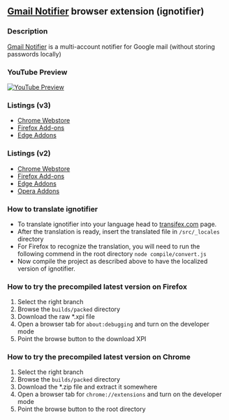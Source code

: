 ## [Gmail Notifier](https://webextension.org/listing/gmail-notifier.html) browser extension (ignotifier)

### Description
[Gmail Notifier](https://webextension.org/listing/gmail-notifier.html) is a multi-account notifier for Google mail (without storing passwords locally)

### YouTube Preview
[![YouTube Preview](https://img.youtube.com/vi/5Z2huN_GNkA/0.jpg)](https://www.youtube.com/watch?v=5Z2huN_GNkA)

### Listings (v3)

 * [Chrome Webstore](https://chrome.google.com/webstore/detail/gmail-notifier-developer/inglgcknnendooehdkhplbmhhbfkngmg)
 * [Firefox Add-ons](https://addons.mozilla.org/firefox/addon/gmail-notifier-dev-edition/)
 * [Edge Addons](https://microsoftedge.microsoft.com/addons/detail/jhgfdokolagmnmjggpipkdefblhlhaap)

### Listings (v2)

 * [Chrome Webstore](https://chrome.google.com/webstore/detail/gmail-notifier/dcjichoefijpinlfnjghokpkojhlhkgl)
 * [Firefox Add-ons](https://addons.mozilla.org/firefox/addon/gmail-notifier-restartless/)
 * [Edge Addons](https://microsoftedge.microsoft.com/addons/detail/cmhmeappbhdaifkknkhdnmogalbnhloa)
 * [Opera Addons](https://addons.opera.com/extensions/details/gmail-notifier/)

### How to translate ignotifier
* To translate ignotifier into your language head to [transifex.com](https://www.transifex.com/projects/p/gmail-notifier-addon) page.
* After the translation is ready, insert the translated file in `/src/_locales` directory
* For Firefox to recognize the translation, you will need to run the following commend in the root directory
`node compile/convert.js`
* Now compile the project as described above to have the localized version of ignotifier.

### How to try the precompiled latest version on Firefox
1. Select the right branch
2. Browse the `builds/packed` directory
3. Download the raw *.xpi file
4. Open a browser tab for `about:debugging` and turn on the developer mode
5. Point the browse button to the download XPI

### How to try the precompiled latest version on Chrome
1. Select the right branch
2. Browse the `builds/packed` directory
3. Download the *.zip file and extract it somewhere
4. Open a browser tab for `chrome://extensions` and turn on the developer mode
5. Point the browse button to the root directory
